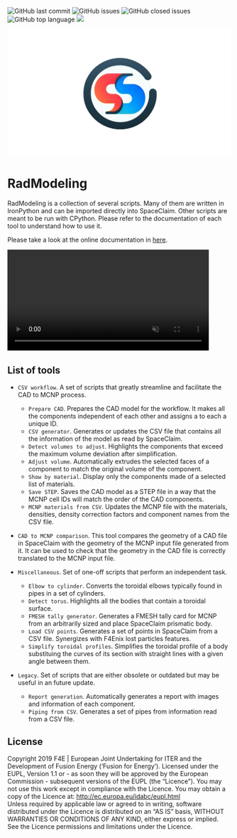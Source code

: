 ![GitHub last commit](https://img.shields.io/github/last-commit/Radiation-Transport/RadModeling)
![GitHub issues](https://img.shields.io/github/issues/Radiation-Transport/RadModeling)
![GitHub closed issues](https://img.shields.io/github/issues-closed-raw/Radiation-Transport/RadModeling)
![GitHub top language](https://img.shields.io/github/languages/top/Radiation-Transport/RadModeling)
![](https://img.shields.io/badge/license-EU%20PL-blue)

![RadModeling Logo](docs/source/_static/logo.png) 
# RadModeling

RadModeling is a collection of several scripts. Many of them are written in IronPython and can 
be imported directly into SpaceClaim. Other scripts are meant to be run with CPython. 
Please refer to the documentation of each tool to understand how to use it.

Please take a look at the online documentation in [here](https://www.readthedocs.com/).

<video width="90%" max-width="1080px" controls autoplay loop muted>
  <source src="docs/source/_static/SpaceClaim_adjust_volume.mp4" type="video/mp4">
  Your browser does not support the video tag.
</video>

## List of tools

* `CSV workflow`. A set of scripts that greatly streamline and 
  facilitate the CAD to MCNP process.

  * `Prepare CAD`. Prepares the CAD model for the 
    workflow. It makes all the components independent of each other and assigns a to 
    each a unique ID.
  * `CSV generator`. Generates or updates the CSV file
    that contains all the information of the model as read by SpaceClaim.
  * `Detect volumes to adjust`. Highlights 
    the components that exceed the maximum volume deviation after simplification.
  * `Adjust volume`. Automatically extrudes the
    selected faces of a component to match the original volume of the component.
  * `Show by material`. Display only the components
    made of a selected list of materials.
  * `Save STEP`. Saves the CAD model as a STEP file
    in a way that the MCNP cell IDs will match the order of the CAD components.
  * `MCNP materials from CSV`. Updates the
    MCNP file with the materials, densities, density correction factors and component 
    names from the CSV file.

* `CAD to MCNP comparison`. This tool compares the 
  geometry of a CAD file in SpaceClaim with the geometry of the MCNP input file 
  generated from it. It can be used to check that the geometry in the CAD file is
  correctly translated to the MCNP input file.

* `Miscellaneous`. Set of one-off scripts that perform an 
  independent task.

  * `Elbow to cylinder`. Converts the toroidal elbows typically
    found in pipes in a set of cylinders.
  * `Detect torus`. Highlights all the bodies that 
    contain a toroidal surface.
  * `FMESH tally generator`. Generates a 
    FMESH tally card for MCNP from an arbitrarily sized and place SpaceClaim prismatic 
    body.
  * `Load CSV points`. Generates a set of points 
    in SpaceClaim from a CSV file. Synergizes with F4Enix lost particles features.
  * `Simplify toroidal profiles`. Simplifies the toroidal profile of a body 
    substituing the curves of its section with straight lines with a given angle between
    them.

* `Legacy`. Set of scripts that are either obsolete or outdated but may be useful
  in an future update.

  * `Report generation`. Automatically generates a 
    report with images and information of each component.
  * `Piping from CSV`. Generates a set of pipes from information read from a CSV 
    file. 


## License
Copyright 2019 F4E | European Joint Undertaking for ITER and the Development of Fusion Energy (‘Fusion for Energy’). Licensed under the EUPL, Version 1.1 or - as soon they will be approved by the European Commission - subsequent versions of the EUPL (the “Licence”). You may not use this work except in compliance with the Licence. You may obtain a copy of the Licence at: http://ec.europa.eu/idabc/eupl.html   
Unless required by applicable law or agreed to in writing, software distributed under the Licence is distributed on an “AS IS” basis, WITHOUT WARRANTIES OR CONDITIONS OF ANY KIND, either express or implied. See the Licence permissions and limitations under the Licence.
